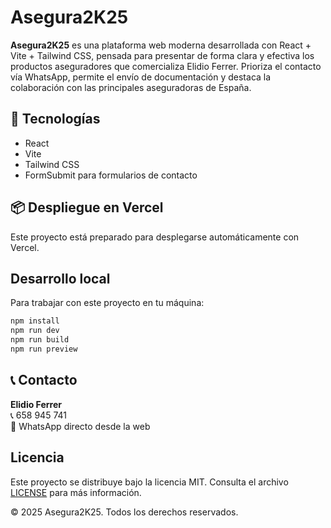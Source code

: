 # Asegura2K25

**Asegura2K25** es una plataforma web moderna desarrollada con React + Vite + Tailwind CSS, pensada para presentar de forma clara y efectiva los productos aseguradores que comercializa Elidio Ferrer. Prioriza el contacto vía WhatsApp, permite el envío de documentación y destaca la colaboración con las principales aseguradoras de España.

## 🚀 Tecnologías
- React
- Vite
- Tailwind CSS
- FormSubmit para formularios de contacto

## 📦 Despliegue en Vercel
Este proyecto está preparado para desplegarse automáticamente con Vercel.

## Desarrollo local
Para trabajar con este proyecto en tu máquina:

```bash
npm install
npm run dev
npm run build
npm run preview
```

## 📞 Contacto
**Elidio Ferrer**  
📞 658 945 741  
💬 WhatsApp directo desde la web

## Licencia
Este proyecto se distribuye bajo la licencia MIT. Consulta el archivo [LICENSE](LICENSE) para más información.


© 2025 Asegura2K25. Todos los derechos reservados.
